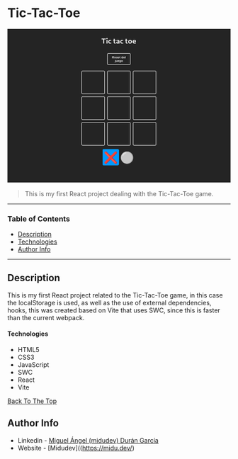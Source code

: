 # Tic-Tac-Toe


![Project Image](https://raw.githubusercontent.com/riveraaj/Tic-Tac-Toe/main/src/assets/Screenshot%20from%202023-05-25%2011-59-31.png)

> This is my first React project dealing with the Tic-Tac-Toe game.

---

### Table of Contents

- [Description](#description)
- [Technologies](#technologies)
- [Author Info](#author-info)

---

## Description

This is my first React project related to the Tic-Tac-Toe game, in this case the localStorage is used, as well as the use of external dependencies, hooks, this was created based on Vite that uses SWC, since this is faster than the current webpack.

#### Technologies

- HTML5
- CSS3
- JavaScript
- SWC
- React
- Vite

[Back To The Top](#Tic-Tac-Toe)

## Author Info

- Linkedin - [Miguel Ángel (midudev) Durán García](https://www.linkedin.com/in/midudev/?originalSubdomain)
- Website - [Midudev]((https://midu.dev/)
